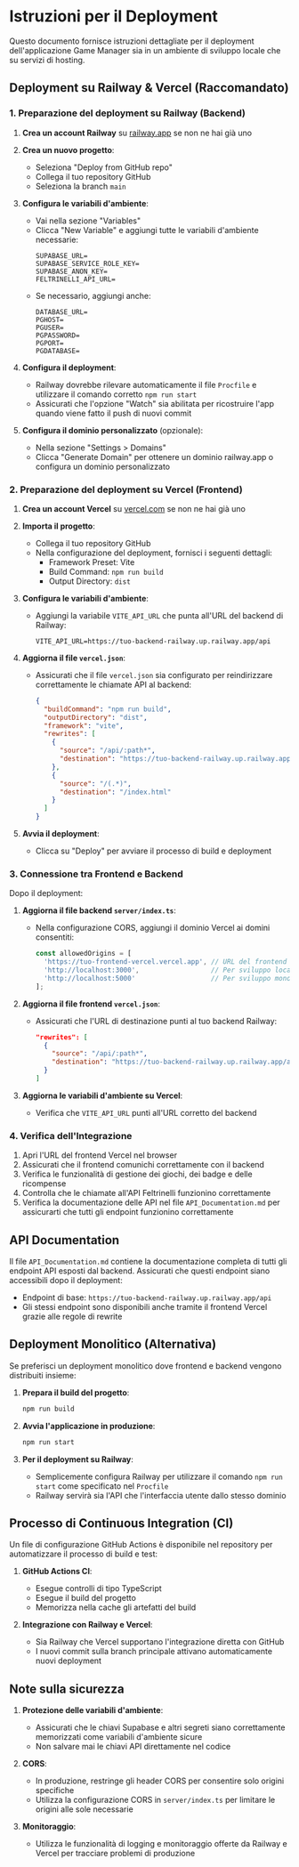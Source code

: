 # Istruzioni per il Deployment

Questo documento fornisce istruzioni dettagliate per il deployment dell'applicazione Game Manager sia in un ambiente di sviluppo locale che su servizi di hosting.

## Deployment su Railway & Vercel (Raccomandato)

### 1. Preparazione del deployment su Railway (Backend)

1. **Crea un account Railway** su [railway.app](https://railway.app) se non ne hai già uno

2. **Crea un nuovo progetto**:
   - Seleziona "Deploy from GitHub repo"
   - Collega il tuo repository GitHub
   - Seleziona la branch `main`
   
3. **Configura le variabili d'ambiente**:
   - Vai nella sezione "Variables"
   - Clicca "New Variable" e aggiungi tutte le variabili d'ambiente necessarie:
     ```
     SUPABASE_URL=
     SUPABASE_SERVICE_ROLE_KEY=
     SUPABASE_ANON_KEY=
     FELTRINELLI_API_URL=
     ```
   - Se necessario, aggiungi anche:
     ```
     DATABASE_URL=
     PGHOST=
     PGUSER=
     PGPASSWORD=
     PGPORT=
     PGDATABASE=
     ```
     
4. **Configura il deployment**:
   - Railway dovrebbe rilevare automaticamente il file `Procfile` e utilizzare il comando corretto `npm run start`
   - Assicurati che l'opzione "Watch" sia abilitata per ricostruire l'app quando viene fatto il push di nuovi commit
   
5. **Configura il dominio personalizzato** (opzionale):
   - Nella sezione "Settings > Domains"
   - Clicca "Generate Domain" per ottenere un dominio railway.app o configura un dominio personalizzato

### 2. Preparazione del deployment su Vercel (Frontend)

1. **Crea un account Vercel** su [vercel.com](https://vercel.com) se non ne hai già uno

2. **Importa il progetto**:
   - Collega il tuo repository GitHub
   - Nella configurazione del deployment, fornisci i seguenti dettagli:
     - Framework Preset: Vite
     - Build Command: `npm run build`
     - Output Directory: `dist`

3. **Configura le variabili d'ambiente**:
   - Aggiungi la variabile `VITE_API_URL` che punta all'URL del backend di Railway:
     ```
     VITE_API_URL=https://tuo-backend-railway.up.railway.app/api
     ```
     
4. **Aggiorna il file `vercel.json`**:
   - Assicurati che il file `vercel.json` sia configurato per reindirizzare correttamente le chiamate API al backend:
     ```json
     {
       "buildCommand": "npm run build",
       "outputDirectory": "dist",
       "framework": "vite",
       "rewrites": [
         {
           "source": "/api/:path*",
           "destination": "https://tuo-backend-railway.up.railway.app/api/:path*"
         },
         {
           "source": "/(.*)",
           "destination": "/index.html"
         }
       ]
     }
     ```

5. **Avvia il deployment**:
   - Clicca su "Deploy" per avviare il processo di build e deployment

### 3. Connessione tra Frontend e Backend

Dopo il deployment:

1. **Aggiorna il file backend `server/index.ts`**:
   - Nella configurazione CORS, aggiungi il dominio Vercel ai domini consentiti:
     ```javascript
     const allowedOrigins = [
       'https://tuo-frontend-vercel.vercel.app', // URL del frontend su Vercel
       'http://localhost:3000',                  // Per sviluppo locale
       'http://localhost:5000'                   // Per sviluppo monolitico
     ];
     ```

2. **Aggiorna il file frontend `vercel.json`**:
   - Assicurati che l'URL di destinazione punti al tuo backend Railway:
     ```json
     "rewrites": [
       {
         "source": "/api/:path*",
         "destination": "https://tuo-backend-railway.up.railway.app/api/:path*"
       }
     ]
     ```

3. **Aggiorna le variabili d'ambiente su Vercel**:
   - Verifica che `VITE_API_URL` punti all'URL corretto del backend

### 4. Verifica dell'Integrazione

1. Apri l'URL del frontend Vercel nel browser
2. Assicurati che il frontend comunichi correttamente con il backend
3. Verifica le funzionalità di gestione dei giochi, dei badge e delle ricompense
4. Controlla che le chiamate all'API Feltrinelli funzionino correttamente
5. Verifica la documentazione delle API nel file `API_Documentation.md` per assicurarti che tutti gli endpoint funzionino correttamente

## API Documentation

Il file `API_Documentation.md` contiene la documentazione completa di tutti gli endpoint API esposti dal backend. Assicurati che questi endpoint siano accessibili dopo il deployment:

- Endpoint di base: `https://tuo-backend-railway.up.railway.app/api`
- Gli stessi endpoint sono disponibili anche tramite il frontend Vercel grazie alle regole di rewrite

## Deployment Monolitico (Alternativa)

Se preferisci un deployment monolitico dove frontend e backend vengono distribuiti insieme:

1. **Prepara il build del progetto**:
   ```bash
   npm run build
   ```

2. **Avvia l'applicazione in produzione**:
   ```bash
   npm run start
   ```

3. **Per il deployment su Railway**:
   - Semplicemente configura Railway per utilizzare il comando `npm run start` come specificato nel `Procfile`
   - Railway servirà sia l'API che l'interfaccia utente dallo stesso dominio

## Processo di Continuous Integration (CI)

Un file di configurazione GitHub Actions è disponibile nel repository per automatizzare il processo di build e test:

1. **GitHub Actions CI**:
   - Esegue controlli di tipo TypeScript
   - Esegue il build del progetto
   - Memorizza nella cache gli artefatti del build

2. **Integrazione con Railway e Vercel**:
   - Sia Railway che Vercel supportano l'integrazione diretta con GitHub
   - I nuovi commit sulla branch principale attivano automaticamente nuovi deployment

## Note sulla sicurezza

1. **Protezione delle variabili d'ambiente**:
   - Assicurati che le chiavi Supabase e altri segreti siano correttamente memorizzati come variabili d'ambiente sicure
   - Non salvare mai le chiavi API direttamente nel codice

2. **CORS**:
   - In produzione, restringe gli header CORS per consentire solo origini specifiche
   - Utilizza la configurazione CORS in `server/index.ts` per limitare le origini alle sole necessarie

3. **Monitoraggio**:
   - Utilizza le funzionalità di logging e monitoraggio offerte da Railway e Vercel per tracciare problemi di produzione
